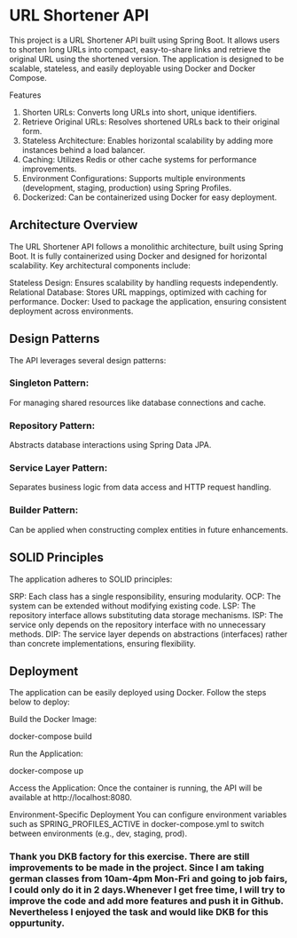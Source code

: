 # URL Shortener API

This project is a URL Shortener API built using Spring Boot. It allows users to shorten long URLs into compact, easy-to-share links and retrieve the original URL using the shortened version. The application is designed to be scalable, stateless, and easily deployable using Docker and Docker Compose.

Features

1. Shorten URLs: Converts long URLs into short, unique identifiers.
2. Retrieve Original URLs: Resolves shortened URLs back to their original form.
3. Stateless Architecture: Enables horizontal scalability by adding more instances behind a load balancer.
4. Caching: Utilizes Redis or other cache systems for performance improvements.
5. Environment Configurations: Supports multiple environments (development, staging, production) using Spring Profiles.
6. Dockerized: Can be containerized using Docker for easy deployment.
   
## Architecture Overview

The URL Shortener API follows a monolithic architecture, built using Spring Boot. It is fully containerized using Docker and designed for horizontal scalability. Key architectural components include:

Stateless Design: Ensures scalability by handling requests independently.
Relational Database: Stores URL mappings, optimized with caching for performance.
Docker: Used to package the application, ensuring consistent deployment across environments.

## Design Patterns

The API leverages several design patterns:

### Singleton Pattern: 

For managing shared resources like database connections and cache.

### Repository Pattern: 

Abstracts database interactions using Spring Data JPA.

### Service Layer Pattern: 

Separates business logic from data access and HTTP request handling.

### Builder Pattern: 

Can be applied when constructing complex entities in future enhancements.

## SOLID Principles
The application adheres to SOLID principles:

SRP: Each class has a single responsibility, ensuring modularity.
OCP: The system can be extended without modifying existing code.
LSP: The repository interface allows substituting data storage mechanisms.
ISP: The service only depends on the repository interface with no unnecessary methods.
DIP: The service layer depends on abstractions (interfaces) rather than concrete implementations, ensuring flexibility.

## Deployment

The application can be easily deployed using Docker. Follow the steps below to deploy:

Build the Docker Image:

docker-compose build

Run the Application:

docker-compose up

Access the Application: Once the container is running, the API will be available at http://localhost:8080.

Environment-Specific Deployment
You can configure environment variables such as SPRING_PROFILES_ACTIVE in docker-compose.yml to switch between environments (e.g., dev, staging, prod).

### Thank you DKB factory for this exercise. There are still improvements to be made in the project. Since I am taking german classes from 10am-4pm Mon-Fri and going to job fairs, I could only do it in 2 days.Whenever I get free time, I will try to improve the code and add more features and push it in Github. Nevertheless I enjoyed the task and would like DKB for this oppurtunity.
